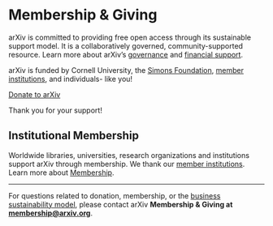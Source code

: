 Membership & Giving
====================

arXiv is committed to providing free open access through its sustainable support model. It is a collaboratively governed, community-supported resource. Learn more about arXiv’s [governance](/about/governance.md) and [financial support](/about/reports-financials.md).

arXiv is funded by Cornell University, the [Simons Foundation](https://www.simonsfoundation.org/), [member institutions](/about/ourmembers.md), and individuals- like you!


<a class="button is-link" href="https://securelb.imodules.com/s/1717/alumni/event.aspx?sid=1717&gid=2&pgid=22315&cid=35778&dids=276&bledit=1&sort=1">Donate to arXiv</a>

<p>
  Thank you for your support!
</p>


Institutional Membership
------------------------
Worldwide libraries, universities, research organizations and institutions support arXiv through membership. We thank our [member institutions](/about/ourmembers.md).
Learn more about [Membership](/about/membership.md).


---
For questions related to donation, membership, or the [business sustainability
model](/about/reports-financials.md), please contact arXiv **Membership & Giving at membership@arxiv.org**.
